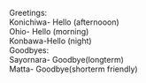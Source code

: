 Greetings: <br>
Konichiwa- Hello (afternooon)<br>
Ohio- Hello (morning)<br>
Konbawa-Hello (night)<br>
Goodbyes:<br>
Sayornara- Goodbye(longterm)<br>
Matta- Goodbye(shorterm friendly)